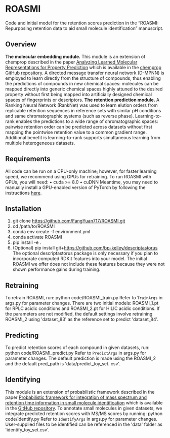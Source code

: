# ROASMI
Code and initial model for the retention scores prediction in the “ROASMI: Repurposing retention data to aid small molecule identification” manuscript.  
## Overview
**The molecular embedding module.** This module is an extension of chemprop described in the paper [Analyzing Learned Molecular Representations for Property Prediction](https://pubs.acs.org/doi/10.1021/acs.jcim.9b00237) which is available in the [chemprop GitHub repository](https://github.com/chemprop/chemprop). A directed message transfer neural network (D-MPNN) is employed to learn directly from the structure of compounds, thus enabling the predictions of compounds in new chemical spaces: molecules can be mapped directly into generic chemical spaces highly attuned to the desired property without first being mapped into artificially designed chemical spaces of fingerprints or descriptors. 
**The retention prediction module.** A Ranking Neural Network (RankNet) was used to learn elution orders from replicable retention sequences in reference sets with similar pH conditions and same chromatographic systems (such as reverse phase). Learning-to-rank enables the predictions to a wide range of chromatographic spaces: pairwise retention order can be predicted across datasets without first mapping the pointwise retention value to a common gradient range. Additional benefit is learning-to-rank supports simultaneous learning from multiple heterogeneous datasets.  
## Requirements
All code can be run on a CPU-only machine; however, for faster learning speed, we recommend using GPUs for retraining.
To run ROASMI with GPUs, you will need:
•	cuda >= 8.0
•	cuDNN
Meantime, you may need to manually install a GPU-enabled version of PyTorch by following the instructions [here](https://pytorch.org/get-started/locally/).  
## Installation
1.	git clone https://github.com/FangYuan717/ROASMI.git
2.	cd /path/to/ROASMI
3.	conda env create -f environment.yml
4.	conda activate ROASMI
5.	pip install -e .
6.	(Optional) pip install git+https://github.com/bp-kelley/descriptastorus
The optional descriptastorus package is only necessary if you plan to incorporate computed RDKit features into your model. The initial ROASMI we offer does not include these features because they were not shown performance gains during training.  
## Retraining
To retrain ROASMI, run:
  python code/ROASMI_train.py 
Refer to `TrainArgs` in args.py for parameter changes. There are two initial models: ROASMI_1.pt for RPLC acidic conditions and ROASMI_2.pt for HILIC acidic conditions. If the parameters are not modified, the default settings involve retraining ROASMI_2 using 'dataset_83' as the reference set to predict 'dataset_84'.  
## Predicting
To predict retention scores of each compound in given datasets, run:
  python code/ROASMI_predict.py 
Refer to `PredictArgs` in args.py for parameter changes. The default prediction is made using the ROASMI_2 and the default pred_path is 'data/predict_toy_set. csv'.  
## Identifying
This module is an extension of probabilistic framework described in the paper [Probabilistic framework for integration of mass spectrum and retention time information in small molecule identification](https://academic.oup.com/bioinformatics/article/37/12/1724/6007259?login=true) which is available in the [GitHub repository](https://github.com/aalto-ics-kepaco/msms_rt_score_integration). 
To annotate small molecules in given datasets, we integrate predicted retention scores with MS/MS scores by running:
  python code/Identify.py
Refer to `IdentifyArgs` in args.py for parameter changes. User-supplied files to be identified can be referenced in the 'data' folder as 'identify_toy_set.csv'.
